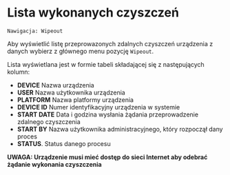 # Lista wykonanych czyszczeń

```text
Nawigacja: Wipeout
```

Aby wyświetlić listę przeprowazonych zdalnych czyszczeń urządzenia z danych wybierz z głównego menu pozycję `Wipeout`.

Lista wyświetlana jest w formie tabeli składającej się z następujących kolumn:

* **DEVICE** Nazwa urządzenia
* **USER** Nazwa użytkownika urządzenia
* **PLATFORM** Nazwa platformy urządzenia
* **DEVICE ID** Numer identyfikacyjny urządzenia w systemie
* **START DATE** Data i godzina wysłania żądania przeprowadzenie zdalnego czyszczenia
* **START BY** Nazwa użytkownika administracyjnego, który rozpoczął dany proces
* **STATUS**. Status danego procesu

**UWAGA: Urządzenie musi mieć dostęp do sieci Internet aby odebrać żądanie wykonania czyszczenia**

